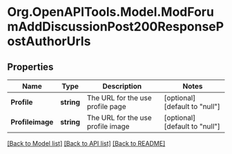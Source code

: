 # Org.OpenAPITools.Model.ModForumAddDiscussionPost200ResponsePostAuthorUrls

## Properties

Name | Type | Description | Notes
------------ | ------------- | ------------- | -------------
**Profile** | **string** | The URL for the use profile page | [optional] [default to "null"]
**Profileimage** | **string** | The URL for the use profile image | [optional] [default to "null"]

[[Back to Model list]](../README.md#documentation-for-models) [[Back to API list]](../README.md#documentation-for-api-endpoints) [[Back to README]](../README.md)

